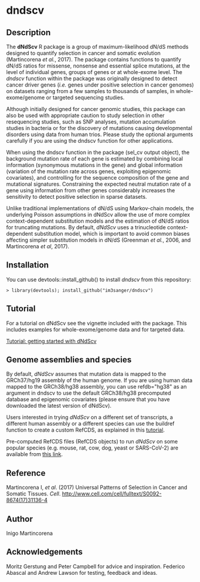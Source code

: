 dndscv
=====

Description
---
The **dNdScv** R package is a group of maximum-likelihood dN/dS methods designed to 
	quantify selection in cancer and somatic evolution (Martincorena *et al.*, 2017). The
	package contains functions to quantify dN/dS ratios for missense, nonsense and 
	essential splice mutations, at the level of individual genes, groups of genes or at 
	whole-exome level. The *dndscv* function within the package was originally designed 
	to detect cancer driver genes (*i.e.* genes under positive selection in cancer genomes)
	on datasets ranging from a few samples to thousands of samples, in whole-exome/genome 
	or targeted sequencing studies. 
	
Although initially designed for cancer genomic studies, this package can also be used 
    with appropriate caution to study selection in other resequencing studies, such 
    as SNP analyses, mutation accumulation studies in bacteria or for the discovery 
    of mutations causing developmental disorders using data from human trios. Please 
    study the optional arguments carefully if you are using the dndscv function for 
    other applications.
	
When using the dndscv function in the package (sel_cv output object), the background 
    mutation rate of each gene is estimated by combining local information 
	(synonymous mutations in the gene) and global information (variation of the mutation 
	rate across genes, exploiting epigenomic covariates), and controlling for the sequence 
	composition of the gene and mutational signatures. Constraining the expected neutral
	mutation rate of a gene using information from other genes considerably increases
	the sensitivity to detect positive selection in sparse datasets.
	
Unlike traditional implementations of dN/dS using Markov-chain models, the underlying
    Poisson assumptions in dNdScv allow the use of more complex context-dependent 
    substitution models and the estimation of dN/dS ratios for truncating mutations. 
    By default, *dNdScv* uses a trinucleotide context-dependent substitution model, 
    which is important to avoid common biases affecting simpler substitution 
	models in dN/dS (Greenman *et al.*, 2006, and Martincorena *et al*, 2017).

Installation
--------
You can use devtools::install_github() to install *dndscv* from this repository:

	> library(devtools); install_github("im3sanger/dndscv")

Tutorial
--------
For a tutorial on dNdScv see the vignette included with the package. This includes 
examples for whole-exome/genome data and for targeted data.

[Tutorial: getting started with dNdScv](http://htmlpreview.github.io/?http://github.com/im3sanger/dndscv/blob/master/vignettes/dNdScv.html)

Genome assemblies and species
--------
By default, *dNdScv* assumes that mutation data is mapped to the GRCh37/hg19 assembly of the
human genome. If you are using human data mapped to the GRCh38/hg38 assembly, you can use 
refdb="hg38" as an argument in dndscv to use the default GRCh38/hg38 precomputed database
and epigenomic covariates (please ensure that you have downloaded the latest version of
dNdScv).

Users interested in trying *dNdScv* on a different set of transcripts, a different human assembly
or a different species can use the buildref function to create a custom RefCDS, as explained
in this [tutorial](http://htmlpreview.github.io/?http://github.com/im3sanger/dndscv/blob/master/vignettes/buildref.html).

Pre-computed RefCDS files (RefCDS objects) to run *dNdScv* on some popular species
(e.g. mouse, rat, cow, dog, yeast or SARS-CoV-2) are available from 
[this link](https://github.com/im3sanger/dndscv_data/tree/master/data).

Reference
----
Martincorena I, *et al*. (2017) Universal Patterns of Selection in Cancer and Somatic Tissues. *Cell*.
http://www.cell.com/cell/fulltext/S0092-8674(17)31136-4

Author
--------
Inigo Martincorena

Acknowledgements
--------
Moritz Gerstung and Peter Campbell for advice and inspiration. Federico Abascal and Andrew Lawson for testing, feedback and ideas.
